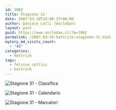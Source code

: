 ```yaml
---
id: 1062
title: Stagione 31
date: 2007-03-10T14:00:17+00:00
author: Daniele Lolli (UncleDan)
layout: post
guid: https://www.uncledan.it/?p=1062
permalink: /2007-03-10-hattrick-stagione-31.html
mytory_md_visits_count:
  - "40"
categories:
  - Hattrick
tags:
  - felsina celtics
  - hattrick
---
```

![Stagione 31 - Classifica](https://www.uncledan.it/wp-content/uploads/2007/10/31-1-classifica.png)

![Stagione 31 - Calendario](https://www.uncledan.it/wp-content/uploads/2007/10/31-2-calendario.png)

![Stagione 31 - Marcatori](https://www.uncledan.it/wp-content/uploads/2007/10/31-3-marcatori.png)